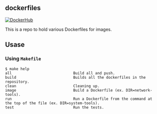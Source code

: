 ## dockerfiles

[![DockerHub](https://img.shields.io/github/actions/workflow/status/yakir3/dockerfiles/docker-images.yml?label=actions&logo=github&logoColor=white)](https://github.com/yakir3/dockerfiles/actions/workflows/docker-images.yml)


This is a repo to hold various Dockerfiles for images.


## Usase
### Using `Makefile`

```
$ make help
all                            Build all and push.
build                          Builds all the dockerfiles in the repository.
clean                          Cleaning up.
image                          Build a Dockerfile (ex. DIR=network-tools).
run                            Run a Dockerfile from the command at the top of the file (ex. DIR=system-tools).
test                           Run the tests.
```